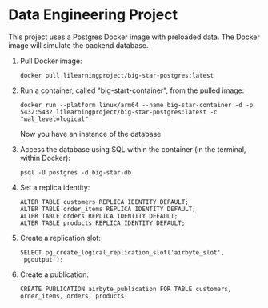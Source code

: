 # Data Engineering Project

This project uses a Postgres Docker image with preloaded data.
The Docker image will simulate the backend database.

1. Pull Docker image:
	```
    docker pull lilearningproject/big-star-postgres:latest
    ```

2. Run a container, called "big-start-container", from the pulled image:
    ```
	docker run --platform linux/arm64 --name big-star-container -d -p 5432:5432 lilearningproject/big-star-postgres:latest -c "wal_level=logical"
    ```
    Now you have an instance of the database

3. Access the database using SQL within the container (in the terminal, within Docker):
    ```
	psql -U postgres -d big-star-db
    ```

4. Set a replica identity:
    ```
	ALTER TABLE customers REPLICA IDENTITY DEFAULT;
	ALTER TABLE order_items REPLICA IDENTITY DEFAULT;
	ALTER TABLE orders REPLICA IDENTITY DEFAULT;
	ALTER TABLE products REPLICA IDENTITY DEFAULT;
    ```

5. Create a replication slot:
    ```
	SELECT pg_create_logical_replication_slot('airbyte_slot', 'pgoutput');
    ```

6. Create a publication:
    ```
	CREATE PUBLICATION airbyte_publication FOR TABLE customers, order_items, orders, products;
    ```